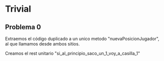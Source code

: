 # Trivial
## Problema 0 
Extraemos el código duplicado a un unico metodo "nuevaPosicionJugador", 
al que llamamos desde ambos sitios.

Creamos el rest unitario "si_al_principio_saco_un_1_voy_a_casilla_1"